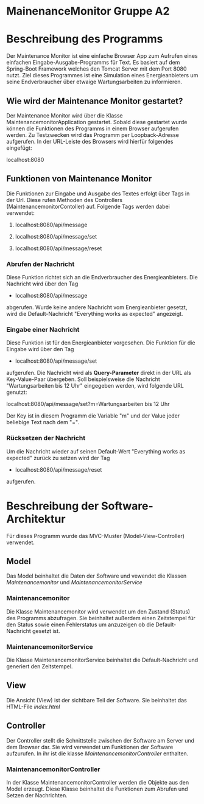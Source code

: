 # MainenanceMonitor Gruppe A2
# Beschreibung des Programms
Der Maintenance Monitor ist eine einfache Browser App zum Aufrufen eines einfachen Eingabe-Ausgabe-Programms für Text. Es basiert auf dem Spring-Boot Framework welches den Tomcat Server mit dem Port 8080 nutzt.
Ziel dieses Programmes ist eine Simulation eines Energieanbieters um seine Endverbraucher über etwaige Wartungsarbeiten zu informieren.
## Wie wird der Maintenance Monitor gestartet?
Der Maintenance Monitor wird über die Klasse MaintenancemonitorApplication gestartet. Sobald diese gestartet wurde können die Funktionen des Programms in einem Browser aufgerufen werden.
Zu Testzwecken wird das Programm per Loopback-Adresse aufgerufen. In der URL-Leiste des Browsers wird hierfür folgendes eingefügt:

localhost:8080
## Funktionen von Maintenance Monitor
Die Funktionen zur Eingabe und Ausgabe des Textes erfolgt über Tags in der Url. Diese rufen Methoden des Controllers (MaintenancemonitorContoller) auf. Folgende Tags werden dabei verwendet:

1. localhost:8080/api/message

2. localhost:8080/api/message/set

3. localhost:8080/api/message/reset

### Abrufen der Nachricht
Diese Funktion richtet sich an die Endverbraucher des Energieanbieters. Die Nachricht wird über den Tag

* localhost:8080/api/message

abgerufen. Wurde keine andere Nachricht vom Energieanbieter gesetzt, wird die Default-Nachricht "Everything works as expected" angezeigt.
### Eingabe einer Nachricht
Diese Funktion ist für den Energieanbieter vorgesehen. Die Funktion für die Eingabe wird über den Tag

* localhost:8080/api/message/set

aufgerufen. Die Nachricht wird als **Query-Parameter** direkt in der URL als Key-Value-Paar übergeben. Soll beispielsweise die Nachricht "Wartungsarbeiten bis 12 Uhr" eingegeben werden, wird folgende URL genutzt:

localhost:8080/api/message/set?m=Wartungsarbeiten bis 12 Uhr

Der Key ist in diesem Programm die Variable "m" und der Value jeder beliebige Text nach dem "=".

### Rücksetzen der Nachricht
Um die Nachricht wieder auf seinen Default-Wert "Everything works as expected" zurück zu setzen wird der Tag

* localhost:8080/api/message/reset

aufgerufen.

# Beschreibung der Software-Architektur
Für dieses Programm wurde das MVC-Muster (Model-View-Controller) verwendet.
## Model
Das Model beinhaltet die Daten der Software und vewendet die Klassen _Maintenancemonitor_ und _MaintenancemonitorService_
### Maintenancemonitor
Die Klasse Maintenancemonitor wird verwendet um den Zustand (Status) des Programms abzufragen. Sie beinhaltet außerdem einen Zeitstempel für den Status sowie einen Fehlerstatus um anzuzeigen ob die Default-Nachricht gesetzt ist.
### MaintenancemonitorService
Die Klasse MaintenancemonitorService beinhaltet die Default-Nachricht und generiert den Zeitstempel.
## View
Die Ansicht (View) ist der sichtbare Teil der Software. Sie beinhaltet das HTML-File _index.html_
## Controller
Der Controller stellt die Schnittstelle zwischen der Software am Server und dem Browser dar. Sie wird verwendet um Funktionen der Software aufzurufen. In ihr ist die klasse _MaintenancemonitorController_ enthalten.
### MaintenancemonitorController
In der Klasse MaintenancemonitorController werden die Objekte aus den Model erzeugt. Diese Klasse beinhaltet die Funktionen zum Abrufen und Setzen der Nachrichten.
